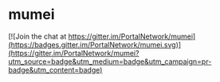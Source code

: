 # mumei

[![Join the chat at https://gitter.im/PortalNetwork/mumei](https://badges.gitter.im/PortalNetwork/mumei.svg)](https://gitter.im/PortalNetwork/mumei?utm_source=badge&utm_medium=badge&utm_campaign=pr-badge&utm_content=badge)